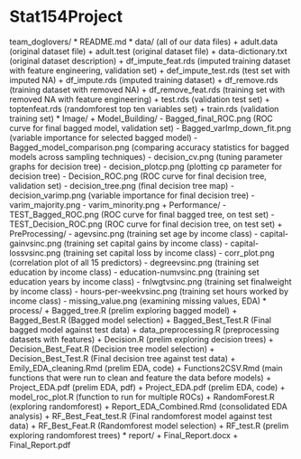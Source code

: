 # Stat154Project

team_doglovers/
     * README.md
     * data/ (all of our data files)
        + adult.data (original dataset file)
        + adult.test (original dataset file)
        + data-dictionary.txt (original dataset description)
        + df_impute_feat.rds (imputed training dataset with feature engineering, validation set)
        + def_impute_test.rds (test set with imputed NA)
        + df_impute.rds (imputed training dataset)
        + df_remove.rds (training dataset with removed NA)
        + df_remove_feat.rds (training set with removed NA with feature engineering)
        + test.rds (validation test set)
        + toptenfeat.rds (randomforest top ten variables set)
        + train.rds (validation training set)
    * Image/
        + Model_Building/
            - Bagged_final_ROC.png (ROC curve for final bagged model, validation set)
            - Bagged_varImp_down_fit.png (variable importance for selected bagged model)
            - Bagged_model_comparison.png (comparing accuracy statistics for bagged models across sampling techniques)
            - decision_cv.png (tuning parameter graphs for decision tree)
            - decision_plotcp.png (plotting cp parameter for decision tree)
            - Decision_ROC.png (ROC curve for final decision tree, validation set)
            - decision_tree.png (final decision tree map)
            - decision_varimp.png (variable importance for final decision tree)
            - varim_majority.png
            - varim_minority.png
        + Performance/
            - TEST_Bagged_ROC.png (ROC curve for final bagged tree, on test set)
            - TEST_Decision_ROC.png (ROC curve for final decision tree, on test set)
        + PreProcessing/
            - agevsinc.png (training set age by income class)
            - capital-gainvsinc.png (training set capital gains by income class)
            - capital-lossvsinc.png (training set capital loss by income class)
            - corr_plot.png (correlation plot of all 15 predictors)
            - degreevsinc.png (training set education by income class)
            - education-numvsinc.png (training set education years by income class)
            - fnlwgtvsinc.png (training set finalweight by income class)
            - hours-per-weekvsinc.png (training set hours worked by income class)
            - missing_value.png (examining missing values, EDA)
    * process/ 
        + Bagged_tree.R (prelim exploring bagged model)
        + Bagged_Best.R (Bagged model selection)
        + Bagged_Best_Test.R (Final bagged model against test data)
        + data_preprocessing.R (preprocessing datasets with features)
        + Decision.R (prelim exploring decision trees)
        + Decision_Best_Feat.R (Decision tree model selection)
        + Decision_Best_Test.R (Final decision tree against test data)
        + Emily_EDA_cleaning.Rmd (prelim EDA, code)
        + Functions2CSV.Rmd (main functions that were run to clean and feature the data before models)
        + Project_EDA.pdf (prelim EDA, pdf)
        + Project_EDA.pdf (prelim EDA, code)
        + model_roc_plot.R (function to run for multiple ROCs)
        + RandomForest.R (exploring randomforest)
        + Report_EDA_Combined.Rmd (consolidated EDA analysis)
        + RF_Best_Feat_test.R (Final randomforest model against test data) 
        + RF_Best_Feat.R (Randomforest model selection)
        + RF_test.R (prelim exploring randomforest trees)
     * report/
        + Final_Report.docx
        + Final_Report.pdf
        
        
      